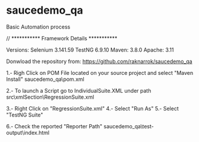 # saucedemo_qa
 Basic Automation process

// *********** Framework Details ***********

Versions:
Selenium 3.141.59
TestNG 6.9.10
Maven: 3.8.0
Apache: 3.11

Donwload the repository from:
https://github.com/raknarrok/saucedemo_qa

1.- Righ Click on POM File located on your source project and select "Maven Install"
saucedemo_qa\pom.xml

2.- To launch a Script go to IndividualSuite.XML under path
src\xmlSection\RegressionSuite.xml

3.- Right Click on "RegressionSuite.xml"
4.- Select "Run As"
5.- Select "TestNG Suite"

6.- Check the reported "Reporter Path"
saucedemo_qa\test-output\index.html
